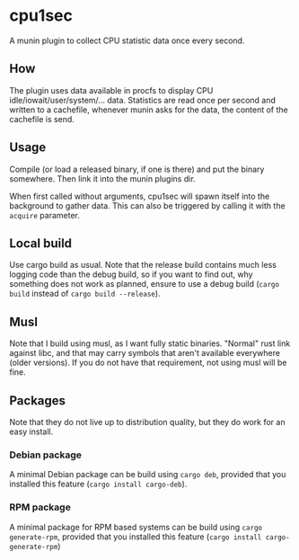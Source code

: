 # cpu1sec

A munin plugin to collect CPU statistic data once every second.

## How
The plugin uses data available in procfs to display CPU
idle/iowait/user/system/... data. Statistics are read once per second
and written to a cachefile, whenever munin asks for the data, the
content of the cachefile is send.

## Usage
Compile (or load a released binary, if one is there) and put the
binary somewhere. Then link it into the munin plugins dir.

When first called without arguments, cpu1sec will spawn itself into the
background to gather data. This can also be triggered by calling it
with the `acquire` parameter.

## Local build
Use cargo build as usual. Note that the release build contains much
less logging code than the debug build, so if you want to find out,
why something does not work as planned, ensure to use a debug build
(`cargo build` instead of `cargo build --release`).

## Musl
Note that I build using musl, as I want fully static binaries.
"Normal" rust link against libc, and that may carry symbols that
aren't available everywhere (older versions). If you do not have that
requirement, not using musl will be fine.

## Packages
Note that they do not live up to distribution quality, but they do
work for an easy install.

### Debian package
A minimal Debian package can be build using `cargo deb`, provided that
you installed this feature (`cargo install cargo-deb`).

### RPM package
A minimal package for RPM based systems can be build using `cargo
generate-rpm`, provided that you installed this feature (`cargo install cargo-generate-rpm`)
